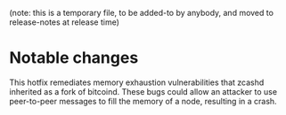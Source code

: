 (note: this is a temporary file, to be added-to by anybody, and moved to
release-notes at release time)

Notable changes
===============

This hotfix remediates memory exhaustion vulnerabilities that zcashd inherited
as a fork of bitcoind. These bugs could allow an attacker to use peer-to-peer
messages to fill the memory of a node, resulting in a crash.

